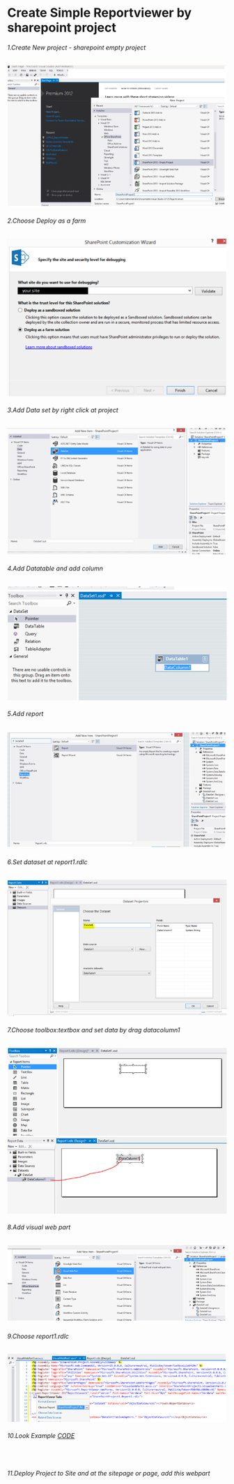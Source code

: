 # Create Simple Reportviewer by sharepoint project
<h6>1.Create New project  - sharepoint empty project </h6>
<img src="https://github.com/ptsmore/SP-ReportViewer/blob/master/PIC/1.PNG"></img>
<br>
<h6>2.Choose Deploy as a farm  </h6>
<img src="https://github.com/ptsmore/SP-ReportViewer/blob/master/PIC/2.png"></img>
<br>
<h6>3.Add Data set by right click at project</h6>
<img src="https://github.com/ptsmore/SP-ReportViewer/blob/master/PIC/3.PNG"></img>
<br>
<h6>4.Add Datatable and add column </h6>
<img src="https://github.com/ptsmore/SP-ReportViewer/blob/master/PIC/4.PNG"></img>
<br>
<h6>5.Add report </h6>
<img src="https://github.com/ptsmore/SP-ReportViewer/blob/master/PIC/5.PNG"></img>
<br>
<h6>6.Set dataset at report1.rdlc </h6>
<img src="https://github.com/ptsmore/SP-ReportViewer/blob/master/PIC/6.PNG"></img>
<br>
<h6>7.Choose toolbox:textbox and set data by drag datacolumn1 </h6>
<img src="https://github.com/ptsmore/SP-ReportViewer/blob/master/PIC/7.PNG"></img>
<br>
<img src="https://github.com/ptsmore/SP-ReportViewer/blob/master/PIC/8.PNG"></img>
<br>
<h6>8.Add visual web part </h6>
<img src="https://github.com/ptsmore/SP-ReportViewer/blob/master/PIC/9.PNG"></img>
<br>
<h6>9.Choose report1.rdlc </h6>
<img src="https://github.com/ptsmore/SP-ReportViewer/blob/master/PIC/10.PNG"></img>
<br>
<h6>10.Look Example <a href="https://github.com/ptsmore/SP-ReportViewer/blob/master/Code.txt" target="_blank">CODE</a> </h6>
<br>
<h6>11.Deploy Project to Site and at the sitepage or page, add this webpart </h6>

